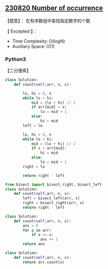 ## [230820 Number of occurrence](https://practice.geeksforgeeks.org/problems/number-of-occurrence2259/1)

【题意】： 在有序数组中查找指定数字的个数

【 Excepted 】：
- Time Complexity: O(logN)
- Auxiliary Space: O(1)

### Python3

【二分搜索】
```py
class Solution:
    def count(self,arr, n, x):

        lo, hi = 0, n
        while lo < hi:
            mid = (lo + hi) // 2
            if arr[mid] < x:
                lo = mid + 1
            else:
                hi = mid
        left = lo

        lo, hi = 0, n
        while lo < hi:
            mid = (lo + hi) // 2
            if x < arr[mid]:
                hi = mid
            else:
                lo = mid + 1
        right = lo

        return right - left
```

```py
from bisect import bisect_right, bisect_left
class Solution:
    def count(self,arr, n, x):
        left = bisect_left(arr, x)
        right = bisect_right(arr, x)
        return right - left
```

```py
class Solution:
    def count(self,arr, n, x):
        ans = 0
        for a in arr:
            if a == x:
                ans += 1
        return ans
```

```py
class Solution:
	def count(self,arr, n, x):
        return arr.count(x)
```